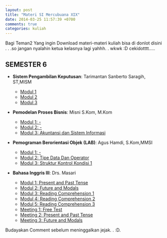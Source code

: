 ```yaml
---
layout: post
title: "Materi SI Mercubuana XIX"
date: 2014-03-25 11:57:39 +0700
comments: true
categories: kuliah
---
```


Bagi Teman2 Yang ingin Download materi-materi kuliah bisa di donlot disini . . .so jangan nyalahin ketua kelasnya lagi yahhh. . wkwk :D cekidotttt.....

SEMESTER 6
---------------
- **Sistem Pengambilan Keputusan**: Tarimantan Sanberto Saragih, ST,MISM
	+ [Modul 1](https://github.com/feldy/materi-kampus/blob/master/semester-6/sistem-pengambilan-keputusan/09032014%20Kuliah%201.ppt?raw=true)
	+ [Modul 2]()
	+ [Modul 3](https://github.com/feldy/materi-kampus/blob/master/semester-6/sistem-pengambilan-keputusan/modul03%2023032014.doc?raw=true)

- **Pemodelan Proses Bisnis**: Misni S.Kom, M.Kom
	+ [Modul 1: -]()
	+ [Modul 2: -]()
	+ [Modul 3: Akuntansi dan Sistem Informasi](https://github.com/feldy/materi-kampus/blob/master/semester-6/pemodelan-proses-bisnis/Akuntansi%20dan%20Sistem%20Informasi%203.ppt?raw=true)

- **Pemograman Berorientasi Objek (LAB)**: Agus Hamdi, S.Kom,MMSI 
	+ [Modul 1: -](#)
	+ [Modul 2: Tipe Data Dan Operator](https://github.com/feldy/materi-kampus/blob/master/semester-6/oop/Pert-2.pptx?raw=true)
	+ [Modul 3: Struktur Kontrol Kondisi 1](https://github.com/feldy/materi-kampus/blob/master/semester-6/oop/Pert-3.pptx?raw=true)

- **Bahasa Inggris III**: Drs. Masari
	+ [Modul 1: Present and Past Tense](https://github.com/feldy/materi-kampus/blob/master/semester-6/bahasa-inggris/Modul%201%20Present%20and%20Past%20Tense.doc?raw=true)
	+ [Modul 2: Future and Modals](https://github.com/feldy/materi-kampus/blob/master/semester-6/bahasa-inggris/Modul%202.%20Future%20and%20Modals.doc?raw=true)
	+ [Modul 3: Reading Comprehension 1](https://github.com/feldy/materi-kampus/blob/master/semester-6/bahasa-inggris/Modul%203.%20Reading%20Comprehension%201.doc?raw=true)
	+ [Modul 4: Reading Comprehension 2](https://github.com/feldy/materi-kampus/blob/master/semester-6/bahasa-inggris/Modul%203.%20Reading%20Comprehension%201.doc?raw=true)
	+ [Modul 5: Reading Comprehension 3](https://github.com/feldy/materi-kampus/blob/master/semester-6/bahasa-inggris/Modul%205.%20Reading%20Comprehension%203.doc?raw=true)
	+ [Meeting 1: Free Test](https://github.com/feldy/materi-kampus/blob/master/semester-6/bahasa-inggris/MEETING%201.%20Free%20Test.docx?raw=true)
	+ [Meeting 2: Present and Past Tense](https://github.com/feldy/materi-kampus/blob/master/semester-6/bahasa-inggris/MEETING%202.%20Present%20%26%20Past%20Tense.docx?raw=true)
	+ [Meeting 3: Future and Modals](https://github.com/feldy/materi-kampus/blob/master/semester-6/bahasa-inggris/MEETING%203.%20%20Future%20Tense%20%26%20Modals.docx?raw=true)

Budayakan Comment sebelum meninggalkan jejak. . :D.